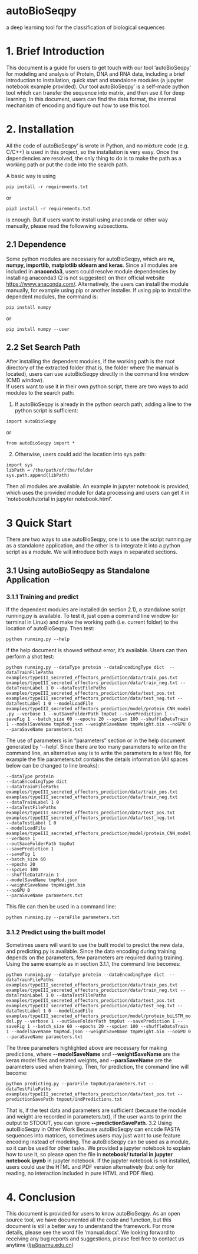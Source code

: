 # autoBioSeqpy
a deep learning tool for the classification of biological sequences

# 1.	Brief Introduction 
This document is a guide for users to get touch with our tool ‘autoBioSeqpy’ for modeling and analysis of Protein, DNA and RNA data, including a brief introduction to installation, quick start and standalone modules (a jupyter notebook example provided).
Our tool autoBioSeqpy’ is a self-made python tool which can transfer the sequence into matrix, and then use it for deep learning. In this document, users can find the data format, the internal mechanism of encoding and figure out how to use this tool.

# 2.	Installation 
All the code of autoBioSeqpy’ is wrote in Python, and no mixture code (e.g. C/C++) is used in this project, so the installation is very easy. Once the dependencies are resolved, the only thing to do is to make the path as a working path or put the code into the search path.

A basic way is using

```pip install -r requirements.txt```

 or
 
```pip3 install -r requirements.txt```

is enough. But if users want to install using anaconda or other way manually, please read the followwing subsections.

## 2.1 Dependence
Some python modules are necessary for autoBioSeqpy, which are **re, numpy, importlib, matplotlib sklearn and keras**. Since all modules are included in **anaconda3**, users could resolve module dependencies by installing anaconda3 (2 is not suggested) on their official website https://www.anaconda.com/. Alternatively, the users can install the module manually, for example using pip or another installer. If using pip to install the dependent modules, the command is:

```pip install numpy```

 or
 
```pip install numpy --user```

## 2.2 Set Search Path
After installing the dependent modules, if the working path is the root directory of the extracted folder (that is, the folder where the manual is located), users can use autoBioSeqpy directly in the command line window (CMD window).  
If users want to use it in their own python script, there are two ways to add modules to the search path:
1)	If autoBioSeqpy is already in the python search path, adding a line to the python script is sufficient:

```import autoBioSeqpy```

or

```from autoBioSeqpy import *```

2)	Otherwise, users could add the location into sys.path:

```
import sys
libPath = /the/path/of/the/folder
sys.path.append(libPath)
```

Then all modules are available. An example in jupyter notebook is provided, which uses the provided module for data processing and users can get it in 'notebook/tutorial in jupyter notebook.html'.
# 3 Quick Start
There are two ways to use autoBioSeqpy, one is to use the script running.py as a standalone application, and the other is to integrate it into a python script as a module. We will introduce both ways in separated sections.
## 3.1 Using autoBioSeqpy as Standalone Application
### 3.1.1 Training and predict
If the dependent modules are installed (in section 2.1), a standalone script running.py is available. To test it, just open a command line window (or terminal in Linux) and make the working path (i.e. current folder) to the location of autoBioSeqpy. Then test:

```python running.py --help```

if the help document is showed without error, it’s available. Users can then perform a shot test: 

```python running.py --dataType protein --dataEncodingType dict  --dataTrainFilePaths examples/typeIII_secreted_effectors_prediction/data/train_pos.txt examples/typeIII_secreted_effectors_prediction/data/train_neg.txt --dataTrainLabel 1 0 --dataTestFilePaths examples/typeIII_secreted_effectors_prediction/data/test_pos.txt examples/typeIII_secreted_effectors_prediction/data/test_neg.txt --dataTestLabel 1 0 --modelLoadFile examples/typeIII_secreted_effectors_prediction/model/protein_CNN_model.py --verbose 1 --outSaveFolderPath tmpOut --savePrediction 1 --saveFig 1 --batch_size 60 --epochs 20 --spcLen 100 --shuffleDataTrain 1 --modelSaveName tmpMod.json --weightSaveName tmpWeight.bin --noGPU 0 --paraSaveName parameters.txt ```

The use of parameters is in “parameters” section or in the help document generated by ‘--help’.
Since there are too many parameters to write on the command line, an alternative way is to write the parameters to a text file, for example the file parameters.txt contains the details information (All spaces below can be changed to line breaks):

```
--dataType protein 
--dataEncodingType dict  
--dataTrainFilePaths examples/typeIII_secreted_effectors_prediction/data/train_pos.txt examples/typeIII_secreted_effectors_prediction/data/train_neg.txt 
--dataTrainLabel 1 0 
--dataTestFilePaths examples/typeIII_secreted_effectors_prediction/data/test_pos.txt examples/typeIII_secreted_effectors_prediction/data/test_neg.txt 
--dataTestLabel 1 0 
--modelLoadFile examples/typeIII_secreted_effectors_prediction/model/protein_CNN_model.py 
--verbose 1 
--outSaveFolderPath tmpOut 
--savePrediction 1 
--saveFig 1 
--batch_size 60 
--epochs 20 
--spcLen 100 
--shuffleDataTrain 1 
--modelSaveName tmpMod.json 
--weightSaveName tmpWeight.bin 
--noGPU 0 
--paraSaveName parameters.txt
```

This file can then be used in a command line:

`python running.py --paraFile parameters.txt`

### 3.1.2 Predict using the built model
Sometimes users will want to use the built model to predict the new data, and predicting.py is available. Since the data encoding during training depends on the parameters, few parameters are required during training. Using the same example as in section 3.1.1, the command line becomes:

```python running.py --dataType protein --dataEncodingType dict  --dataTrainFilePaths examples/typeIII_secreted_effectors_prediction/data/train_pos.txt examples/typeIII_secreted_effectors_prediction/data/train_neg.txt --dataTrainLabel 1 0 --dataTestFilePaths examples/typeIII_secreted_effectors_prediction/data/test_pos.txt examples/typeIII_secreted_effectors_prediction/data/test_neg.txt --dataTestLabel 1 0 --modelLoadFile examples/typeIII_secreted_effectors_prediction/model/protein_biLSTM_model.py --verbose 1 --outSaveFolderPath tmpOut --savePrediction 1 --saveFig 1 --batch_size 60 --epochs 20 --spcLen 100 --shuffleDataTrain 1 --modelSaveName tmpMod.json --weightSaveName tmpWeight.bin --noGPU 0 --paraSaveName parameters.txt ```

The three parameters highlighted above are necessary for making predictions, where **--modelSaveName** and **--weightSaveName** are the keras model files and related weights, and **--paraSaveName** are the parameters used when training. Then, for prediction, the command line will become:

```python predicting.py --paraFile tmpOut/parameters.txt --dataTestFilePaths examples/typeIII_secreted_effectors_prediction/data/test_pos.txt --predictionSavePath tmpout/indPredictions.txt```

That is, if the test data and parameters are sufficient (because the module and weight are recorded in parameters.txt), if the user wants to print the output to STDOUT, you can ignore **--predictionSavePath**.
3.2 Using autoBioSeqpy in Other Work
Because autoBioSeqpy can encode FASTA sequences into matrices, sometimes users may just want to use feature encoding instead of modeling. The autoBioSeqpy can be used as a module, so it can be used for other tasks. We provided a jupyter notebook to explain how to use it, so please open the file in **notebook/ tutorial in jupyter notebook.ipynb** in jupyter notebook. If the jupyter notebook is not installed, users could use the HTML and PDF version alternatively (but only for reading, no interaction included in pure HTML and PDF files).

# 4. Conclusion
This document is provided for users to know autoBioSeqpy. As an open source tool, we have documented all the code and function, but this document is still a better way to understand the framework. For more details, please see the word file 'manual.docx'. 
We looking forward to receiving any bug reports and suggestions, please feel free to contact us anytime (ljs@swmu.edu.cn)
